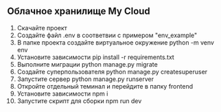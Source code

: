 ## Облачное хранилище My Cloud

1. Скачайте проект
2. Создайте файл .env в соответвии с примером "env_example"
3. В папке проекта создайте виртуальное окружение
    python -m venv env
4. Установите зависимости
    pip install -r requirements.txt
5. Выполните миграции
    python manage.py migrate
6. Создайте суперпользователя
    python manage.py createsuperuser
7. Запустите сервер 
    python manage.py runserver 
8. Откройте отдельный теминал и перейдите в папку frontend
9. Установите зависимости
    npm i
10. Запустите скрипт для сборки
    npm run dev